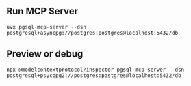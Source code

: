 
## Run MCP Server

```shell
uvx pgsql-mcp-server --dsn postgresql+asyncpg://postgres:postgres@localhost:5432/db
```


## Preview or debug 

``` 
npx @modelcontextprotocol/inspector pgsql-mcp-server --dsn postgresql+psycopg2://postgres:postgres@localhost:5432/db
```